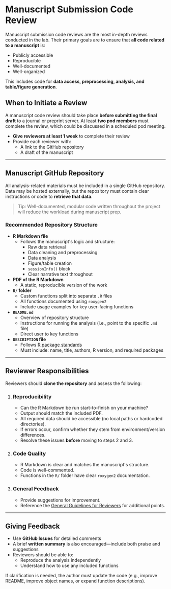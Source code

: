 # Manuscript Submission Code Review

Manuscript submission code reviews are the most in-depth reviews conducted in 
the lab. Their primary goals are to ensure that **all code related to a 
manuscript** is:

- Publicly accessible  
- Reproducible  
- Well-documented  
- Well-organized

This includes code for **data access, preprocessing, analysis, and table/figure 
generation**.

## When to Initiate a Review

A manuscript code review should take place **before submitting the final draft** 
to a journal or preprint server. At least **two pod members** must complete the 
review, which could be discussed in a scheduled pod meeting.

- **Give reviewers at least 1 week** to complete their review
- Provide each reviewer with:
    - A link to the GitHub repository
    - A draft of the manuscript

---

## Manuscript GitHub Repository

All analysis-related materials must be included in a single GitHub repository. 
Data may be hosted externally, but the repository must contain clear 
instructions or code to **retrieve that data**.

> Tip: Well-documented, modular code written throughout the project will reduce 
the workload during manuscript prep.

### Recommended Repository Structure

- **R Markdown file**
    - Follows the manuscript's logic and structure:
        - Raw data retrieval
        - Data cleaning and preprocessing
        - Data analysis
        - Figure/table creation
        - `sessionInfo()` block
        - Clear narrative text throughout
- **PDF of the R Markdown**
    - A static, reproducible version of the work
- **`R/` folder**
    - Custom functions split into separate `.R` files
    - All functions documented using `roxygen2`
    - Include usage examples for key user-facing functions
- **`README.md`**
    - Overview of repository structure
    - Instructions for running the analysis (i.e., point to the specific `.md` file)
    - Direct user to key functions
- **`DESCRIPTION` file**
    - Follows [R package standards](https://r-pkgs.org/description.html)
    - Must include: name, title, authors, R version, and required packages

---

## Reviewer Responsibilities

Reviewers should **clone the repository** and assess the following:

1. ### Reproducibility
    - Can the R Markdown be run start-to-finish on your machine?
    - Output should match the included PDF.
    - All required data should be accessible (no local paths or hardcoded directories).
    - If errors occur, confirm whether they stem from environment/version differences.
    - Resolve these issues **before** moving to steps 2 and 3.

2. ### Code Quality
    - R Markdown is clear and matches the manuscript's structure.
    - Code is well-commented.
    - Functions in the `R/` folder have clear `roxygen2` documentation.

3. ### General Feedback
    - Provide suggestions for improvement.
    - Reference the [General Guidelines for Reviewers](#) for additional points.

---

## Giving Feedback

- Use **GitHub Issues** for detailed comments
- A brief **written summary** is also encouraged—include both praise and suggestions
- Reviewers should be able to:
    - Reproduce the analysis independently
    - Understand how to use any included functions

If clarification is needed, the author must update the code (e.g., improve 
README, improve object names, or expand function descriptions).
